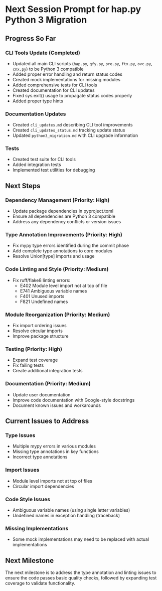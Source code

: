# Next Session Prompt for hap.py Python 3 Migration

## Progress So Far

### CLI Tools Update (Completed)

- Updated all main CLI scripts (`hap.py`, `qfy.py`, `pre.py`, `ftx.py`, `ovc.py`, `cnx.py`) to be Python 3 compatible
- Added proper error handling and return status codes
- Created mock implementations for missing modules
- Added comprehensive tests for CLI tools
- Created documentation for CLI updates
- Fixed sys.exit() usage to propagate status codes properly
- Added proper type hints

### Documentation Updates

- Created `cli_updates.md` describing CLI tool improvements
- Created `cli_updates_status.md` tracking update status
- Updated `python3_migration.md` with CLI upgrade information

### Tests

- Created test suite for CLI tools
- Added integration tests
- Implemented test utilities for debugging

## Next Steps

### Dependency Management (Priority: High)

- Update package dependencies in pyproject.toml
- Ensure all dependencies are Python 3 compatible
- Address any dependency conflicts or version issues

### Type Annotation Improvements (Priority: High)

- Fix mypy type errors identified during the commit phase
- Add complete type annotations to core modules
- Resolve Union[type] imports and usage

### Code Linting and Style (Priority: Medium)

- Fix ruff/flake8 linting errors:
  - E402 Module level import not at top of file
  - E741 Ambiguous variable names
  - F401 Unused imports
  - F821 Undefined names

### Module Reorganization (Priority: Medium)

- Fix import ordering issues
- Resolve circular imports
- Improve package structure

### Testing (Priority: High)

- Expand test coverage
- Fix failing tests
- Create additional integration tests

### Documentation (Priority: Medium)

- Update user documentation
- Improve code documentation with Google-style docstrings
- Document known issues and workarounds

## Current Issues to Address

### Type Issues

- Multiple mypy errors in various modules
- Missing type annotations in key functions
- Incorrect type annotations

### Import Issues

- Module level imports not at top of files
- Circular import dependencies

### Code Style Issues

- Ambiguous variable names (using single letter variables)
- Undefined names in exception handling (traceback)

### Missing Implementations

- Some mock implementations may need to be replaced with actual implementations

## Next Milestone

The next milestone is to address the type annotation and linting issues to ensure the code passes basic quality checks, followed by expanding test coverage to validate functionality.
